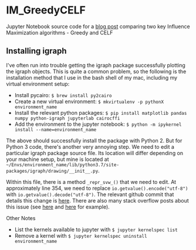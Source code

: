 # IM_GreedyCELF

Jupyter Notebook source code for a [blog post](https://hautahi.com/im_greedycelf) comparing two key Influence Maximization algorithms - Greedy and CELF

## Installing igraph

I've often run into trouble getting the igraph package successfully plotting the igraph objects. This is quite a common problem, so the following is the installation method that I use in the bash shell of my mac, including my virtual environment setup:

- Install pycairo: `$ brew install py2cairo`
- Create a new virtual environment: `$ mkvirtualenv -p pythonX environment_name`
- Install the relevant python packages: `$ pip install matplotlib pandas numpy python-igraph jupyterlab cairocffi`
- Add the environment to the jupyter notebook: `$ python -m ipykernel install --name=environment_name`

The above should successfully install the package with Python 2. But for Python 3 code, there's another very annoying step. We need to edit a particular igraph package source file. Its location will differ depending on your machine setup, but mine is located at `~/Envs/environment_name/lib/python3.7/site-packages/igraph/drawing/__init__.py`.

Within this file, there is a method `_repr_svw_()` that we need to edit. At approximately line 354, we need to replace `io.getvalue().encode("utf-8")` with `io.getvalue().decode("utf-8")`. The relevant github commit that details this change is [here](https://github.com/igraph/igraph/commit/037f89868190dd231f61d71ddeb3795ebc7e1274). There are also many stack overflow posts about this issue (see [here](https://stackoverflow.com/questions/57862852/python-igraph-bytes-object-has-no-attribute-encode-when-plotting-in-colab) and [here](https://stackoverflow.com/questions/12072093/python-igraph-plotting-not-available) for example).

Other Notes
- List the kernels available to jupyter with `$ jupyter kernelspec list`
- Remove a kernel with `$ jupyter kernelspec uninstall environment_name`
